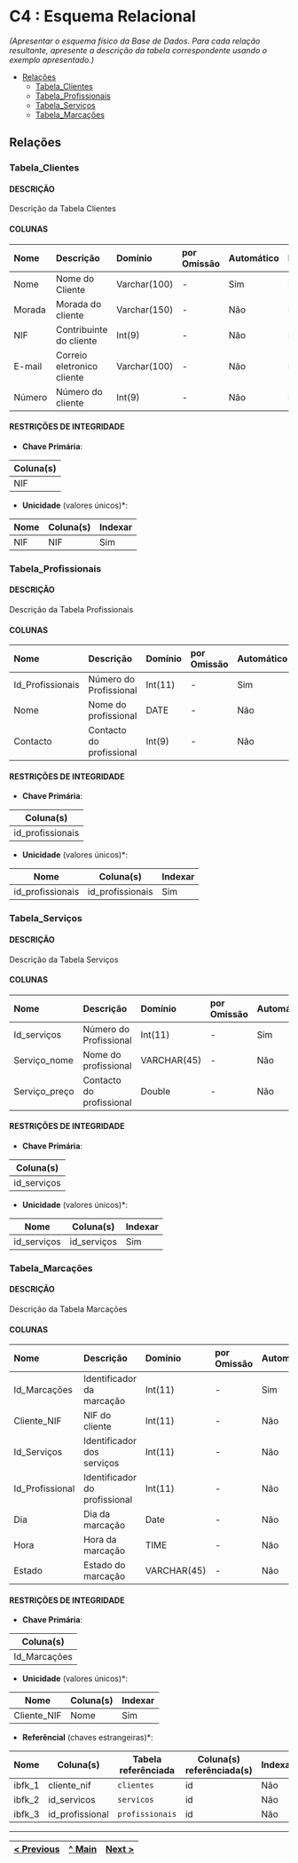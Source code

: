 # C4 : Esquema Relacional  <!-- omit in toc -->
_(Apresentar o esquema físico da Base de Dados. Para cada relação resultante, apresente a descrição da tabela correspondente usando o exemplo apresentado.)_

- [Relações](#relações)
  - [Tabela_Clientes](#tabela_Clientes)
  - [Tabela_Profissionais](#tabela_Profissionais)
  - [Tabela_Serviços](#tabela_Serviços)
  - [Tabela_Marcações](#tabela_Marcações)

## Relações

### Tabela_Clientes

#### DESCRIÇÃO <!-- omit in toc -->

Descrição da Tabela Clientes

#### COLUNAS <!-- omit in toc -->

| Nome     | Descrição                  | Domínio     | por Omissão | Automático | Nulo |
| :------- | :------------------------  | :---------- | :---------- | :--------- | :--- |
| Nome     | Nome do Cliente            | Varchar(100)| -           | Sim        | Não  |
| Morada   | Morada do cliente          | Varchar(150)| -           | Não        | Não  |
| NIF      | Contribuinte do cliente    | Int(9)      | -           | Não        | Não  |
| E-mail   | Correio eletronico cliente | Varchar(100)| -           | Não        | Não  |
| Número   | Número do cliente          | Int(9)      | -           | Não        | Não  |

#### RESTRIÇÕES DE INTEGRIDADE <!-- omit in toc -->

- **Chave Primária**: 

| Coluna(s) |
| --------- |
| NIF       |

- **Unicidade** (valores únicos)*:

| Nome        | Coluna(s) | Indexar |
| ----------- | --------- | ------- |
| NIF         | NIF       | Sim     |


### Tabela_Profissionais

#### DESCRIÇÃO <!-- omit in toc -->

Descrição da Tabela Profissionais

#### COLUNAS <!-- omit in toc -->

| Nome            | Descrição                 | Domínio     | por Omissão | Automático | Nulo |
| :-------        | :------------------------ | :---------- | :---------- | :--------- | :--- |
| Id_Profissionais| Número do Profissional    | Int(11)     | -           | Sim        | Não  |
| Nome            | Nome do profissional      | DATE        | -           | Não        | Não  |
| Contacto        | Contacto do profissional  | Int(9)      | -           | Não        | Não  |


#### RESTRIÇÕES DE INTEGRIDADE <!-- omit in toc -->

- **Chave Primária**: 

| Coluna(s)       |
| ---------       |
| id_profissionais|

- **Unicidade** (valores únicos)*:

| Nome             | Coluna(s)       | Indexar |
| -----------      | ---------       | ------- |
| id_profissionais | id_profissionais| Sim     |


### Tabela_Serviços

#### DESCRIÇÃO <!-- omit in toc -->

Descrição da Tabela Serviços

#### COLUNAS <!-- omit in toc -->

| Nome          | Descrição                 | Domínio     | por Omissão | Automático | Nulo |
| :-------      | :------------------------ | :---------- | :---------- | :--------- | :--- |
| Id_serviços   | Número do Profissional    | Int(11)     | -           | Sim        | Não  |
| Serviço_nome  | Nome do profissional      | VARCHAR(45) | -           | Não        | Não  |
| Serviço_preço | Contacto do profissional  | Double      | -           | Não        | Não  |


#### RESTRIÇÕES DE INTEGRIDADE <!-- omit in toc -->

- **Chave Primária**: 

| Coluna(s)  |
| ---------  |
| id_serviços|

- **Unicidade** (valores únicos)*:

| Nome       | Coluna(s)  | Indexar |
| -----------| ---------  | ------- |
| id_serviços| id_serviços| Sim     |


### Tabela_Marcações

#### DESCRIÇÃO <!-- omit in toc -->

Descrição da Tabela Marcações

#### COLUNAS <!-- omit in toc -->

| Nome           | Descrição                    | Domínio     | por Omissão | Automático | Nulo |
| :-------       | :------------------------    | :---------- | :---------- | :--------- | :--- |
| Id_Marcações   | Identificador da marcação    | Int(11)     | -           | Sim        | Não  |
| Cliente_NIF    | NIF do cliente               | Int(11)     | -           | Não        | Não  |
| Id_Serviços    | Identificador dos serviços   | Int(11)     | -           | Não        | Não  |
| Id_Profissional| Identificador do profissional| Int(11)     | -           | Não        | Não  |
| Dia            | Dia da marcação              | Date        | -           | Não        | Não  |
| Hora           | Hora da marcação             | TIME        | -           | Não        | Não  |
| Estado         | Estado do marcação           | VARCHAR(45) | -           | Não        | Não  |

#### RESTRIÇÕES DE INTEGRIDADE <!-- omit in toc -->

- **Chave Primária**: 

| Coluna(s)   |
| ---------   |
| Id_Marcações|

- **Unicidade** (valores únicos)*:

| Nome        | Coluna(s) | Indexar |
| ----------- | --------- | ------- |
| Cliente_NIF | Nome      | Sim     |

- **Referêncial** (chaves estrangeiras)*:

| Nome   | Coluna(s)       | Tabela referênciada | Coluna(s) referênciada(s) | Indexar |
| -----  | ---------       | ------------------- | ------------------------- | ------- |
| ibfk_1 | cliente_nif     | `clientes`          | id                        | Não     |
| ibfk_2 | id_servicos     | `servicos`          | id                        | Não     |
| ibfk_3 | id_profissional | `profissionais`     | id                        | Não     |

---
| [< Previous](rebd03.md) | [^ Main](https://github.com/exemploTrabalho/reportSIBD/) | [Next >](rebd05.md) |
| :---------------------- | :------------------------------------------------------: | ------------------: |

